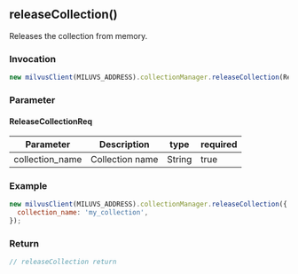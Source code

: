 ## releaseCollection()
 Releases the collection from memory.
 
### Invocation 
```javascript
new milvusClient(MILUVS_ADDRESS).collectionManager.releaseCollection(ReleaseCollectionReq);
```

### Parameter
#### ReleaseCollectionReq
| Parameter       | Description     | type   | required |
| --------------- | --------------- | ------ | -------- |
| collection_name | Collection name | String | true     |

### Example
```javascript
new milvusClient(MILUVS_ADDRESS).collectionManager.releaseCollection({
  collection_name: 'my_collection',
});
```

### Return
```javascript
// releaseCollection return
```
